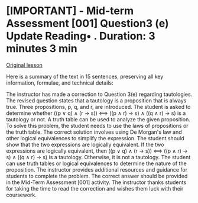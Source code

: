 # [IMPORTANT] - Mid-term Assessment [001] Question3 (e) Update Reading• . Duration: 3 minutes 3 min

[Original lesson](https://www.coursera.org/learn/uol-discrete-mathematics/supplement/8jdNC/important-mid-term-assessment-001-question3-e-update)

Here is a summary of the text in 15 sentences, preserving all key information, formulae, and technical details:

The instructor has made a correction to Question 3(e) regarding tautologies. The revised question states that a tautology is a proposition that is always true. Three propositions, p, q, and r, are introduced. The student is asked to determine whether ((p ∨ q) ∧ (r → s)) ⟺ ((p ∧ r) → s) ∧ ((q ∧ r) → s) is a tautology or not. A truth table can be used to analyze the given proposition. To solve this problem, the student needs to use the laws of propositions or the truth table. The correct solution involves using De Morgan's law and other logical equivalences to simplify the expression. The student should show that the two expressions are logically equivalent. If the two expressions are logically equivalent, then ((p ∨ q) ∧ (r → s)) ⟺ ((p ∧ r) → s) ∧ ((q ∧ r) → s) is a tautology. Otherwise, it is not a tautology. The student can use truth tables or logical equivalences to determine the nature of the proposition. The instructor provides additional resources and guidance for students to complete the problem. The correct answer should be provided in the Mid-Term Assessment [001] activity. The instructor thanks students for taking the time to read the correction and wishes them luck with their coursework.

